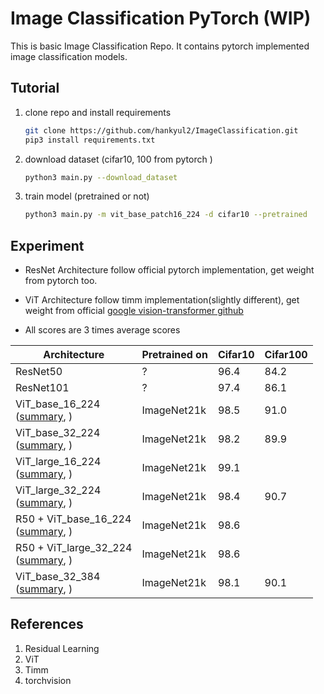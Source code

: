 # Image Classification PyTorch (WIP)
This is basic Image Classification Repo. It contains pytorch implemented image classification models.



## Tutorial

1. clone repo and install requirements

   ```bash
   git clone https://github.com/hankyul2/ImageClassification.git
   pip3 install requirements.txt
   ```

   

2. download dataset (cifar10, 100 from pytorch )

   ```bash
   python3 main.py --download_dataset
   ```

   

3. train model (pretrained or not)

   ```bash
   python3 main.py -m vit_base_patch16_224 -d cifar10 --pretrained
   ```

   



## Experiment

- ResNet Architecture follow official pytorch implementation, get weight from pytorch too.

- ViT Architecture follow timm implementation(slightly different), get weight from official [google vision-transformer github](https://github.com/google-research/vision_transformer) 
- All scores are 3 times average scores

| Architecture                                                 | Pretrained on | Cifar10 | Cifar100 |
| ------------------------------------------------------------ | ------------- | ------- | -------- |
| ResNet50                                                     | ?             | 96.4    | 84.2     |
| ResNet101                                                    | ?             | 97.4    | 86.1     |
| ViT_base_16_224<br />([summary](docs/vit_base_patch16_224.md), ) | ImageNet21k   | 98.5    | 91.0     |
| ViT_base_32_224<br />([summary](docs/vit_base_patch32_224.md), ) | ImageNet21k   | 98.2    | 89.9     |
| ViT_large_16_224<br />([summary](docs/vit_large_patch16_224.md), ) | ImageNet21k   | 99.1    |          |
| ViT_large_32_224<br />([summary](docs/vit_large_patch32_224.md), ) | ImageNet21k   | 98.4    | 90.7     |
| R50 + ViT_base_16_224<br />([summary](docs/vit_base_patch16_224.md), ) | ImageNet21k   | 98.6    |          |
| R50 + ViT_large_32_224<br />([summary](docs/vit_base_patch16_224.md), ) | ImageNet21k   | 98.6    |          |
| ViT_base_32_384<br />([summary](docs/vit_base_patch16_384.md), ) | ImageNet21k   | 98.1    | 90.1     |



## References

1. Residual Learning
2. ViT
3. Timm
4. torchvision